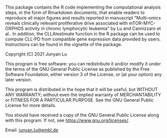 This package contains the R code implementing the computational analysis steps, in the form of Rmarkdown documents, that enable readers to reproduce all major figures and results reported in manuscript "Multi-omics reveals clinically relevant proliferative drive associated with mTOR-MYC-OXPHOS activity in chronic lymphocytic leukemia" by Lu and Cannizzaro et al.. In addition, the CLLAIestimate function in the R package can be used to compute CLL-PD from compatible gene expression data provided by users. Instructions can be found in the vignette of the package. 


Copyright (C) 2021  Junyan Lu

This program is free software: you can redistribute it and/or modify
it under the terms of the GNU General Public License as published by
the Free Software Foundation, either version 3 of the License, or
(at your option) any later version.

This program is distributed in the hope that it will be useful,
but WITHOUT ANY WARRANTY; without even the implied warranty of
MERCHANTABILITY or FITNESS FOR A PARTICULAR PURPOSE.  See the
GNU General Public License for more details.

You should have received a copy of the GNU General Public License
along with this program.  If not, see <https://www.gnu.org/licenses/>.

Email: junyan.lu@embl.de
